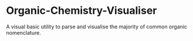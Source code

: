 # Organic-Chemistry-Visualiser
A visual basic utility to parse and visualise the majority of common organic nomenclature.
